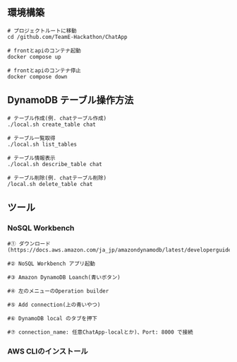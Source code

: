 ## 環境構築
    # プロジェクトルートに移動
    cd /github.com/TeamE-Hackathon/ChatApp

    # frontとapiのコンテナ起動
    docker compose up

    # frontとapiのコンテナ停止
    docker compose down

## DynamoDB テーブル操作方法
    # テーブル作成(例. chatテーブル作成)
    ./local.sh create_table chat

    # テーブル一覧取得
    ./local.sh list_tables

    # テーブル情報表示
    ./local.sh describe_table chat

    # テーブル削除(例. chatテーブル削除)
    /local.sh delete_table chat

## ツール
### NoSQL Workbench

    #① ダウンロード(https://docs.aws.amazon.com/ja_jp/amazondynamodb/latest/developerguide/workbench.settingup.html)

    #② NoSQL Workbench アプリ起動

    #③ Amazon DynamoDB Loanch(青いボタン)

    #④ 左のメニューのOperation builder

    #⑤ Add connection(上の青いやつ)

    #⑥ DynamoDB local のタブを押下

    #⑦ connection_name: 任意ChatApp-localとか)、Port: 8000 で接続

### AWS CLIのインストール
